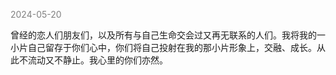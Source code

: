 
<span style="color: gray;">2024-05-20</span>

曾经的恋人们朋友们，以及所有与自己生命交会过又再无联系的人们。我将我的一小片自己留存于你们心中，你们将自己投射在我的那小片形象上，交融、成长。从此不流动又不静止。我心里的你们亦然。